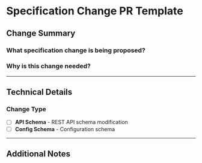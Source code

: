 # Specification Change PR Template

## Change Summary

### What specification change is being proposed?
<!-- Brief description of the change to schemas, validation rules, or API spec -->

### Why is this change needed?
<!-- One sentence explaining the motivation -->

---

## Technical Details

### Change Type
- [ ] **API Schema** - REST API schema modification
- [ ] **Config Schema** - Configuration schema

---

## Additional Notes

<!-- Any other relevant information -->

